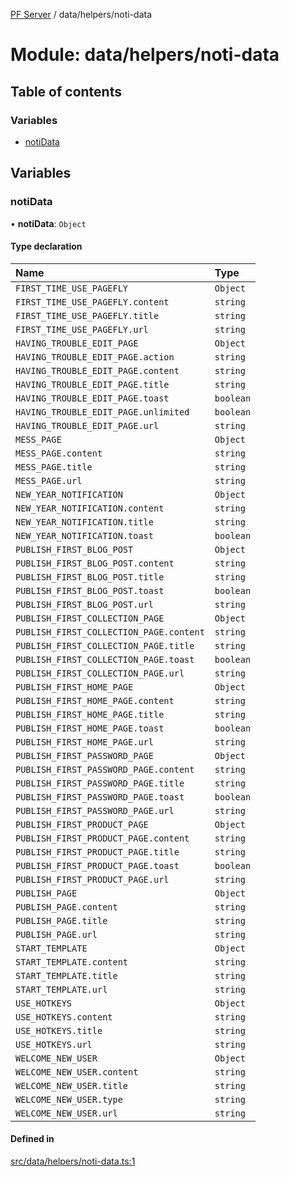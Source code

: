 [PF Server](../README.md) / data/helpers/noti-data

# Module: data/helpers/noti-data

## Table of contents

### Variables

- [notiData](data_helpers_noti_data.md#notidata)

## Variables

### notiData

• **notiData**: `Object`

#### Type declaration

| Name | Type |
| :------ | :------ |
| `FIRST_TIME_USE_PAGEFLY` | `Object` |
| `FIRST_TIME_USE_PAGEFLY.content` | `string` |
| `FIRST_TIME_USE_PAGEFLY.title` | `string` |
| `FIRST_TIME_USE_PAGEFLY.url` | `string` |
| `HAVING_TROUBLE_EDIT_PAGE` | `Object` |
| `HAVING_TROUBLE_EDIT_PAGE.action` | `string` |
| `HAVING_TROUBLE_EDIT_PAGE.content` | `string` |
| `HAVING_TROUBLE_EDIT_PAGE.title` | `string` |
| `HAVING_TROUBLE_EDIT_PAGE.toast` | `boolean` |
| `HAVING_TROUBLE_EDIT_PAGE.unlimited` | `boolean` |
| `HAVING_TROUBLE_EDIT_PAGE.url` | `string` |
| `MESS_PAGE` | `Object` |
| `MESS_PAGE.content` | `string` |
| `MESS_PAGE.title` | `string` |
| `MESS_PAGE.url` | `string` |
| `NEW_YEAR_NOTIFICATION` | `Object` |
| `NEW_YEAR_NOTIFICATION.content` | `string` |
| `NEW_YEAR_NOTIFICATION.title` | `string` |
| `NEW_YEAR_NOTIFICATION.toast` | `boolean` |
| `PUBLISH_FIRST_BLOG_POST` | `Object` |
| `PUBLISH_FIRST_BLOG_POST.content` | `string` |
| `PUBLISH_FIRST_BLOG_POST.title` | `string` |
| `PUBLISH_FIRST_BLOG_POST.toast` | `boolean` |
| `PUBLISH_FIRST_BLOG_POST.url` | `string` |
| `PUBLISH_FIRST_COLLECTION_PAGE` | `Object` |
| `PUBLISH_FIRST_COLLECTION_PAGE.content` | `string` |
| `PUBLISH_FIRST_COLLECTION_PAGE.title` | `string` |
| `PUBLISH_FIRST_COLLECTION_PAGE.toast` | `boolean` |
| `PUBLISH_FIRST_COLLECTION_PAGE.url` | `string` |
| `PUBLISH_FIRST_HOME_PAGE` | `Object` |
| `PUBLISH_FIRST_HOME_PAGE.content` | `string` |
| `PUBLISH_FIRST_HOME_PAGE.title` | `string` |
| `PUBLISH_FIRST_HOME_PAGE.toast` | `boolean` |
| `PUBLISH_FIRST_HOME_PAGE.url` | `string` |
| `PUBLISH_FIRST_PASSWORD_PAGE` | `Object` |
| `PUBLISH_FIRST_PASSWORD_PAGE.content` | `string` |
| `PUBLISH_FIRST_PASSWORD_PAGE.title` | `string` |
| `PUBLISH_FIRST_PASSWORD_PAGE.toast` | `boolean` |
| `PUBLISH_FIRST_PASSWORD_PAGE.url` | `string` |
| `PUBLISH_FIRST_PRODUCT_PAGE` | `Object` |
| `PUBLISH_FIRST_PRODUCT_PAGE.content` | `string` |
| `PUBLISH_FIRST_PRODUCT_PAGE.title` | `string` |
| `PUBLISH_FIRST_PRODUCT_PAGE.toast` | `boolean` |
| `PUBLISH_FIRST_PRODUCT_PAGE.url` | `string` |
| `PUBLISH_PAGE` | `Object` |
| `PUBLISH_PAGE.content` | `string` |
| `PUBLISH_PAGE.title` | `string` |
| `PUBLISH_PAGE.url` | `string` |
| `START_TEMPLATE` | `Object` |
| `START_TEMPLATE.content` | `string` |
| `START_TEMPLATE.title` | `string` |
| `START_TEMPLATE.url` | `string` |
| `USE_HOTKEYS` | `Object` |
| `USE_HOTKEYS.content` | `string` |
| `USE_HOTKEYS.title` | `string` |
| `USE_HOTKEYS.url` | `string` |
| `WELCOME_NEW_USER` | `Object` |
| `WELCOME_NEW_USER.content` | `string` |
| `WELCOME_NEW_USER.title` | `string` |
| `WELCOME_NEW_USER.type` | `string` |
| `WELCOME_NEW_USER.url` | `string` |

#### Defined in

[src/data/helpers/noti-data.ts:1](https://bitbucket.org/bravebits/pfserver/src/83cf3bb/src/data/helpers/noti-data.ts#lines-1)
